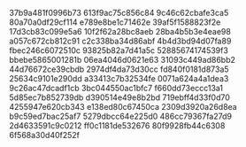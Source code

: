 37b9a481f0996b73
613f9ac75c856c84
9c46c62cbafe3ca5
80a70a0df29cf114
e789e8be1c71462e
39af5f1588823f2e
17d3cb83c099e5a6
10f2f62a28bc8aeb
28ba4b5b3e4eae98
a057c672cb812c91
c2c338ba34d86abf
4b4d3bd94d07fa89
fbec246c6072510c
93825b82a7d41a5c
52885674174539f3
bbebe5865001281b
06ea4046d0621e63
31093c449ad86bb2
44d76672ce39cbdb
2974df4da73d30cc
fd840f0181d873a5
25634c9101e290dd
a33413c7b32534fe
0071a624a4a1dea3
9c26ac47dcadf1cb
3bc044550ac1bfc7
f660dd73eccc13a1
5d85ec7b852739db
d390514e49e8b2bd
719ebff4d33f0d70
4255947e620cb343
e138ed80c67450ca
2309d3920a26d8ea
b9c59ed7bac25af7
5279dbcc64e225d0
486cc79367fa27d9
2d4633591c9c0212
ff0c1181de532676
80f9928fb44c6308
6f568a30d40f252f
